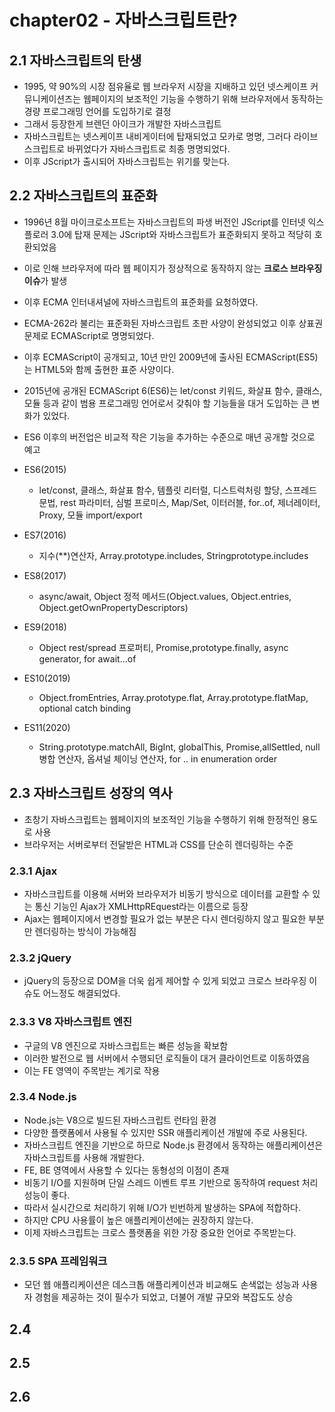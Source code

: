 # chapter02 - 자바스크립트란?

## 2.1 자바스크립트의 탄생

- 1995, 약 90%의 시장 점유율로 웹 브라우저 시장을 지배하고 있던 넷스케이프 커뮤니케이션즈는 웹페이지의 보조적인 기능을 수행하기 위해 브라우저에서 동작하는 경량 프로그래밍 언어를 도입하기로 결정
- 그래서 등장한게 브렌던 아이크가 개발한 자바스크립트
- 자바스크립트는 넷스케이프 내비게이터에 탑재되었고 모카로 명명, 그러다 라이브스크립트로 바뀌었다가 자바스크립트로 최종 명명되었다.
- 이후 JScript가 출시되어 자바스크립트는 위기를 맞는다.

## 2.2 자바스크립트의 표준화

- 1996년 8월 마이크로소프트는 자바스크립트의 파생 버전인 JScript를 인터넷 익스플로러 3.0에 탑재 문제는 JScript와 자바스크립트가 표준화되지 못하고 적당히 호환되었음
- 이로 인해 브라우저에 따라 웹 페이지가 정상적으로 동작하지 않는 **크로스 브라우징 이슈**가 발생
- 이후 ECMA 인터내셔널에 자바스크립트의 표준화를 요청하였다.
- ECMA-262라 불리는 표준화된 자바스크립트 초판 사양이 완성되었고 이후 상표권 문제로 ECMAScript로 명명되었다.
- 이후 ECMAScript이 공개되고, 10년 만인 2009년에 출사된 ECMAScript(ES5)는 HTML5와 함께 출현한 표준 사양이다.
- 2015년에 공개된 ECMAScript 6(ES6)는 let/const 키워드, 화살표 함수, 클래스, 모듈 등과 같이 범용 프로그래밍 언어로서 갖춰야 할 기능들을 대거 도입하는 큰 변화가 있었다.
- ES6 이후의 버전업은 비교적 작은 기능을 추가하는 수준으로 매년 공개할 것으로 예고

- ES6(2015)
  - let/const, 클래스, 화살표 함수, 템플릿 리터럴, 디스트럭처링 할당, 스프레드 문법, rest 파라미터, 심벌 프로미스, Map/Set, 이터러블, for..of, 제너레이터, Proxy, 모듈 import/export
- ES7(2016)
  - 지수(\*\*)연산자, Array.prototype.includes, Stringprototype.includes
- ES8(2017)
  - async/await, Object 정적 메서드(Object.values, Object.entries, Object.getOwnPropertyDescriptors)
- ES9(2018)
  - Object rest/spread 프로퍼티, Promise,prototype.finally, async generator, for await...of
- ES10(2019)
  - Object.fromEntries, Array.prototype.flat, Array.prototype.flatMap, optional catch binding
- ES11(2020)
  - String.prototype.matchAll, BigInt, globalThis, Promise,allSettled, null 병합 연산자, 옵셔널 체이닝 연산자, for .. in enumeration order

## 2.3 자바스크립트 성장의 역사
- 초창기 자바스크립트는 웹페이지의 보조적인 기능을 수행하기 위해 한정적인 용도로 사용
- 브라우저는 서버로부터 전달받은 HTML과 CSS를 단순히 렌더링하는 수준
### 2.3.1 Ajax
- 자바스크립트를 이용해 서버와 브라우저가 비동기 방식으로 데이터를 교환할 수 있는 통신 기능인 Ajax가 XMLHttpREquest라는 이름으로 등장 
- Ajax는 웹페이지에서 변경할 필요가 없는 부분은 다시 렌더링하지 않고 필요한 부분만 렌더링하는 방식이 가능해짐
### 2.3.2 jQuery
- jQuery의 등장으로 DOM을 더욱 쉽게 제어할 수 있게 되었고 크로스 브라우징 이슈도 어느정도 해결되었다.
### 2.3.3 V8 자바스크립트 엔진
- 구글의 V8 엔진으로 자바스크립트는 빠른 성능을 확보함 
- 이러한 발전으로 웹 서버에서 수행되던 로직들이 대거 클라이언트로 이동하였음
- 이는 FE 영역이 주목받는 계기로 작용 
### 2.3.4 Node.js
- Node.js는 V8으로 빌드된 자바스크립트 런타임 환경
- 다양한 플랫폼에서 사용될 수 있지만 SSR 애플리케이션 개발에 주로 사용된다.
- 자바스크립트 엔진을 기반으로 하므로 Node.js 환경에서 동작하는 애플리케이션은 자바스크립트를 사용해 개발한다.
- FE, BE 영역에서 사용할 수 있다는 동형성의 이점이 존재
- 비동기 I/O를 지원하며 단일 스레드 이벤트 루프 기반으로 동작하여 request 처리 성능이 좋다.
- 따라서 실시간으로 처리하기 위해 I/O가 빈번하게 발생하는 SPA에 적합하다. 
- 하지만 CPU 사용률이 높은 애플리케이션에는 권장하지 않는다. 
- 이제 자바스크립트는 크로스 플랫폼을 위한 가장 중요한 언어로 주목받는다. 
### 2.3.5 SPA 프레임워크 
- 모던 웹 애플리케이션은 데스크톱 애플리케이션과 비교해도 손색없는 성능과 사용자 경험을 제공하는 것이 필수가 되었고, 더불어 개발 규모와 복잡도도 상승

## 2.4

## 2.5

## 2.6

